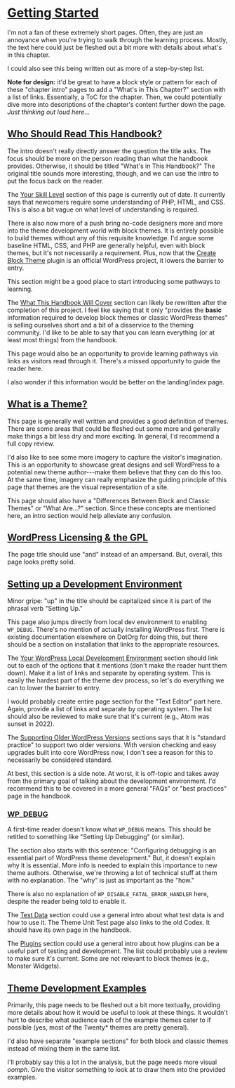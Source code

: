 # [Getting Started](https://developer.wordpress.org/themes/getting-started/)

I'm not a fan of these extremely short pages. Often, they are just an annoyance when you're trying to walk through the learning process. Mostly, the text here could just be fleshed out a bit more with details about what's in this chapter.

I could also see this being written out as more of a step-by-step list.

**Note for design:** it'd be great to have a block style or pattern for each of these "chapter intro" pages to add a "What's in This Chapter?" section with a list of links. Essentially, a ToC for the chapter. Then, we could potentially dive more into descriptions of the chapter's content further down the page. _Just thinking out loud here..._

## [Who Should Read This Handbook?](https://developer.wordpress.org/themes/getting-started/who-should-read-this-handbook/)

The intro doesn't really directly answer the question the title asks. The focus should be more on the person reading than what the handbook provides. Otherwise, it should be titled "What's in This Handbook?" The original title sounds more interesting, though, and we can use the intro to put the focus back on the reader.

The [Your Skill Level](https://developer.wordpress.org/themes/getting-started/who-should-read-this-handbook/#your-skill-level) section of this page is currently out of date. It currently says that newcomers require some understanding of PHP, HTML, and CSS. This is also a bit vague on what level of understanding is required.

There is also now more of a push bring no-code designers more and more into the theme development world with block themes. It is entirely possible to build themes without any of this requisite knowledge. I'd argue some baseline HTML, CSS, and PHP are generally helpful, even with block themes, but it's not necessarily a requirement. Plus, now that the [Create Block Theme](https://wordpress.org/plugins/create-block-theme/) plugin is an official WordPress project, it lowers the barrier to entry.

This section might be a good place to start introducing some pathways to learning.

The [What This Handbook Will Cover](https://developer.wordpress.org/themes/getting-started/who-should-read-this-handbook/#what-this-handbook-will-cover) section can likely be rewritten after the completion of this project. I feel like saying that it only "provides the **basic** information required to develop block themes or classic WordPress themes" is selling ourselves short and a bit of a disservice to the theming community. I'd like to be able to say that you can learn everything (or at least most things) from the handbook. 

This page would also be an opportunity to provide learning pathways via links as visitors read through it. There's a missed opportunity to guide the reader here.

I also wonder if this information would be better on the landing/index page.

## [What is a Theme?](https://developer.wordpress.org/themes/getting-started/what-is-a-theme/)

This page is generally well written and provides a good definition of themes. There are some areas that could be fleshed out some more and generally make things a bit less dry and more exciting. In general, I'd recommend a full copy review.

I'd also like to see some more imagery to capture the visitor's imagination. This is an opportunity to showcase great designs and sell WordPress to a potential new theme author---make them believe that they can do this too. At the same time, imagery can really emphasize the guiding principle of this page that themes are the visual representation of a site.

This page should also have a "Differences Between Block and Classic Themes" or "What Are...?" section. Since these concepts are mentioned here, an intro section would help alleviate any confusion.

## [WordPress Licensing & the GPL](https://developer.wordpress.org/themes/getting-started/wordpress-licensing-the-gpl/)

The page title should use "and" instead of an ampersand. But, overall, this page looks pretty solid.

## [Setting up a Development Environment](https://developer.wordpress.org/themes/getting-started/setting-up-a-development-environment/)

Minor gripe: "up" in the title should be capitalized since it is part of the phrasal verb "Setting Up."

This page also jumps directly from local dev environment to enabling `WP_DEBUG`. There's no mention of actually installing WordPress first. There is existing documentation elsewhere on DotOrg for doing this, but there should be a section on installation that links to the appropriate resources.

The [Your WordPress Local Development Environment](https://developer.wordpress.org/themes/getting-started/setting-up-a-development-environment/#your-wordpress-local-development-environment) section should link out to each of the options that it mentions (don't make the reader hunt them down). Make it a list of links and separate by operating system. This is easily the hardest part of the theme dev process, so let's do everything we can to lower the barrier to entry.

I would probably create entire page section for the "Text Editor" part here. Again, provide a list of links and separate by operating system. The list should also be reviewed to make sure that it's current (e.g., Atom was sunset in 2022).

The [Supporting Older WordPress Versions](https://developer.wordpress.org/themes/getting-started/setting-up-a-development-environment/#supporting-older-versions-of-wordpress) sections says that it is "standard practice" to support two older versions. With version checking and easy upgrades built into core WordPress now, I don't see a reason for this to necessarily be considered standard. 

At best, this section is a side note. At worst, it is off-topic and takes away from the primary goal of talking about the development environment. I'd recommend this to be covered in a more general "FAQs" or "best practices" page in the handbook.

### [WP_DEBUG](https://developer.wordpress.org/themes/getting-started/setting-up-a-development-environment/#wp-debug)

A first-time reader doesn't know what `WP_DEBUG` means. This should be retitled to something like "Setting Up Debugging" (or similar).

The section also starts with this sentence: "Configuring debugging is an essential part of WordPress theme development." But, it doesn't explain why it is essential. More info is needed to explain this importance to new theme authors. Otherwise, we're throwing a lot of technical stuff at them with no explanation. The "why" is just as important as the "how."

There is also no explanation of `WP_DISABLE_FATAL_ERROR_HANDLER` here, despite the reader being told to enable it.

The [Test Data](https://developer.wordpress.org/themes/getting-started/setting-up-a-development-environment/#test-data) section could use a general intro about what test data is and how to use it. The Theme Unit Test page also links to the old Codex. It should have its own page in the handbook.

The [Plugins](https://developer.wordpress.org/themes/getting-started/setting-up-a-development-environment/#plugins) section could use a general intro about how plugins can be a useful part of testing and development. The list could probably use a review to make sure it's current. Some are not relevant to block themes (e.g., Monster Widgets).

## [Theme Development Examples](https://developer.wordpress.org/themes/getting-started/theme-development-examples/)

Primarily, this page needs to be fleshed out a bit more textually, providing more details about how it would be useful to look at these things. It wouldn't hurt to describe what audience each of the example themes cater to if possible (yes, most of the Twenty* themes are pretty general).

I'd also have separate "example sections" for both block and classic themes instead of mixing them in the same list.

I'll probably say this a lot in the analysis, but the page needs more visual _oomph_. Give the visitor something to look at to draw them into the provided examples.